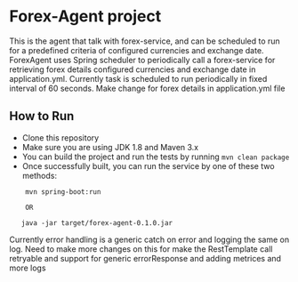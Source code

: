 # Forex-Agent project

This is the agent that talk with forex-service, and can be scheduled to run for a predefined criteria of configured currencies and exchange date.
ForexAgent uses Spring scheduler to periodically call a forex-service for retrieving forex details configured currencies and exchange date in application.yml.
Currently task is scheduled to run periodically in fixed interval of 60 seconds.
Make change for forex details in application.yml file

## How to Run

* Clone this repository
* Make sure you are using JDK 1.8 and Maven 3.x
* You can build the project and run the tests by running ```mvn clean package```
* Once successfully built, you can run the service by one of these two methods:

```
    mvn spring-boot:run
    
    OR

   java -jar target/forex-agent-0.1.0.jar
```

Currently error handling is a generic catch on error and logging the same on log.
Need to make more changes on this for make the RestTemplate call retryable and support for generic errorResponse and adding metrices and more logs


